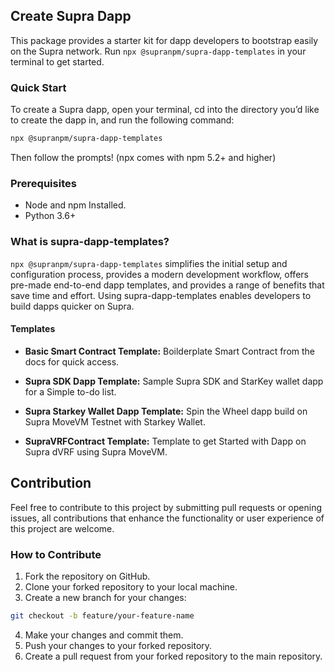 ## Create Supra Dapp
This package provides a starter kit for dapp developers to bootstrap easily on the Supra network. Run `npx @supranpm/supra-dapp-templates` in your terminal to get started.

### Quick Start

To create a Supra dapp, open your terminal, cd into the directory you’d like to create the dapp in, and run the following command:

```bash
npx @supranpm/supra-dapp-templates
```
Then follow the prompts!
(npx comes with npm 5.2+ and higher)

### Prerequisites
- Node and npm Installed.
- Python 3.6+

### What is supra-dapp-templates?
`npx @supranpm/supra-dapp-templates` simplifies the initial setup and configuration process, provides a modern development workflow, offers pre-made end-to-end dapp templates, and provides a range of benefits that save time and effort. Using supra-dapp-templates enables developers to build dapps quicker on Supra.

#### Templates

- **Basic Smart Contract Template:** Boilderplate Smart Contract from the docs for quick access.

- **Supra SDK Dapp Template:** Sample Supra SDK and StarKey wallet dapp for a Simple to-do list.

- **Supra Starkey Wallet Dapp Template:** Spin the Wheel dapp build on Supra MoveVM Testnet with Starkey Wallet.

- **SupraVRFContract Template:** Template to get Started with Dapp on Supra dVRF using Supra MoveVM.
 
## Contribution
Feel free to contribute to this project by submitting pull requests or opening issues, all contributions that enhance the functionality or user experience of this project are welcome.

### How to Contribute

1. Fork the repository on GitHub.
2. Clone your forked repository to your local machine.
3. Create a new branch for your changes:

```bash
git checkout -b feature/your-feature-name
```
4. Make your changes and commit them.
5. Push your changes to your forked repository.
6. Create a pull request from your forked repository to the main repository.
